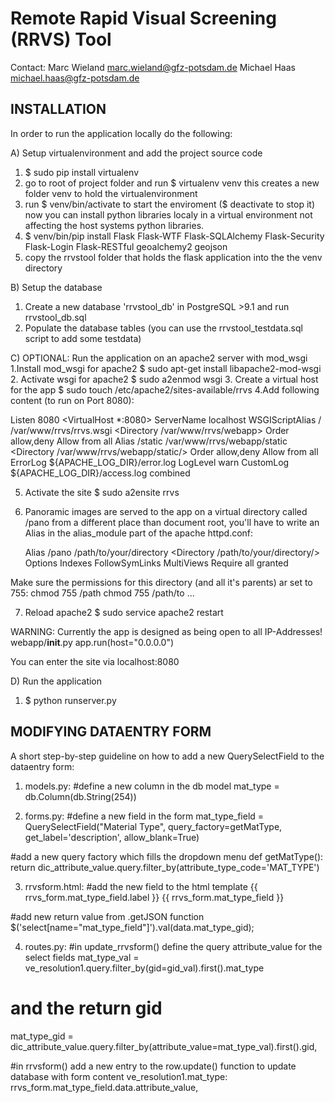 
Remote Rapid Visual Screening (RRVS) Tool
=========================================

Contact: Marc Wieland marc.wieland@gfz-potsdam.de
         Michael Haas michael.haas@gfz-potsdam.de


INSTALLATION
------------

In order to run the application locally do the following:

A) Setup virtualenvironment and add the project source code
1. $ sudo pip install virtualenv
2. go to root of project folder and run $ virtualenv venv
   this creates a new folder venv to hold the virtualenvironment
3. run $ venv/bin/activate to start the enviroment ($ deactivate to stop it)
   now you can install python libraries localy in a virtual environment 
   not affecting the host systems python libraries.
4. $ venv/bin/pip install Flask Flask-WTF Flask-SQLAlchemy Flask-Security Flask-Login Flask-RESTful geoalchemy2 geojson
5. copy the rrvstool folder that holds the flask application into the the venv directory

B) Setup the database
1. Create a new database 'rrvstool_db' in PostgreSQL >9.1
   and run rrvstool_db.sql
2. Populate the database tables (you can use the rrvstool_testdata.sql script to add some testdata)

C) OPTIONAL: Run the application on an apache2 server with mod_wsgi
1.Install mod_wsgi for apache2
  $ sudo apt-get install libapache2-mod-wsgi
2. Activate wsgi for apache2
  $ sudo a2enmod wsgi
3. Create a virtual host for the app
  $ sudo touch /etc/apache2/sites-available/rrvs
4.Add following content (to run on Port 8080):

Listen 8080
<VirtualHost *:8080>
        ServerName localhost
        WSGIScriptAlias / /var/www/rrvs/rrvs.wsgi
        <Directory /var/www/rrvs/webapp>
            Order allow,deny
            Allow from all
        </Directory>
        Alias /static /var/www/rrvs/webapp/static
        <Directory /var/www/rrvs/webapp/static/>
            Order allow,deny
            Allow from all
        </Directory>
        ErrorLog ${APACHE_LOG_DIR}/error.log
        LogLevel warn
        CustomLog ${APACHE_LOG_DIR}/access.log combined
</VirtualHost>

5. Activate the site
  $ sudo a2ensite rrvs

6. Panoramic images are served to the app on a virtual directory called /pano from a different place than document root, you'll have to write an Alias in the alias_module part of the apache httpd.conf:

    Alias /pano /path/to/your/directory
    <Directory /path/to/your/directory/>
        Options Indexes FollowSymLinks MultiViews
        Require all granted
    </Directory>

Make sure the permissions for this directory (and all it's parents) ar set to 755:
chmod 755 /path
chmod 755 /path/to 
...

7. Reload apache2
$ sudo service apache2 restart

WARNING: Currently the app is designed as being open to all IP-Addresses!
webapp/__init__.py app.run(host="0.0.0.0")

You can enter the site via localhost:8080

D) Run the application
1. $ python runserver.py


MODIFYING DATAENTRY FORM
------------------------

A short step-by-step guideline on how to add a new QuerySelectField to the dataentry form:

1. models.py: 
#define a new column in the db model
mat_type = db.Column(db.String(254))

2. forms.py: 
#define a new field in the form
mat_type_field = QuerySelectField("Material Type", query_factory=getMatType, get_label='description', allow_blank=True)
			 
#add a new query factory which fills the dropdown menu
def getMatType(): 
	return dic_attribute_value.query.filter_by(attribute_type_code='MAT_TYPE') 

3. rrvsform.html: 
#add the new field to the html template
{{ rrvs_form.mat_type_field.label }}
{{ rrvs_form.mat_type_field }}
			 
#add new return value from .getJSON function
$('select[name="mat_type_field"]').val(data.mat_type_gid);

4. routes.py:
#in update_rrvsform() define the query attribute_value for the select fields
mat_type_val = ve_resolution1.query.filter_by(gid=gid_val).first().mat_type

# and the return gid
mat_type_gid = dic_attribute_value.query.filter_by(attribute_value=mat_type_val).first().gid,

#in rrvsform() add a new entry to the row.update() function to update database with form content
ve_resolution1.mat_type: rrvs_form.mat_type_field.data.attribute_value,
